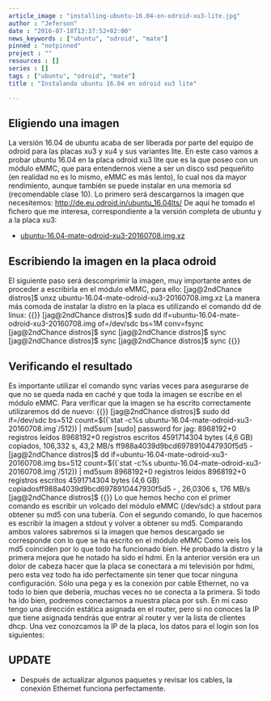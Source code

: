 ```yaml
---
article_image : "installing-ubuntu-16.04-on-odroid-xu3-lite.jpg"
author : "Jeferson"
date : "2016-07-18T13:37:52+02:00"
news_keywords : ["ubuntu", "odroid", "mate"]
pinned : "notpinned"
project : ""
resources : []
series : []
tags : ["ubuntu", "odroid", "mate"]
title : "Instalando ubuntu 16.04 en odroid xu3 lite"

---
```


## Eligiendo una imagen
La versión 16.04 de ubuntu acaba de ser liberada por parte del equipo de odroid para las placas xu3 y xu4 y sus variantes lite. En este caso vamos a probar ubuntu 16.04 en la placa odroid xu3 lite que es la que poseo con un módulo eMMC, que para entendernos viene a ser un disco ssd pequeñito (en realidad no es lo mismo, eMMC es más lento), lo cual nos da mayor rendimiento, aunque también se puede instalar en una memoria sd (recomendable clase 10). Lo primero será descargarnos la imagen que necesitemos:
http://de.eu.odroid.in/ubuntu_16.04lts/
De aquí he tomado el fichero que me interesa, correspondiente a la versión completa de ubuntu y a la placa xu3:

* [ubuntu-16.04-mate-odroid-xu3-20160708.img.xz](http://de.eu.odroid.in/ubuntu_16.04lts/ubuntu-16.04-mate-odroid-xu3-20160708.img.xz)

## Escribiendo la imagen en la placa odroid
El siguiente paso será descomprimir la imagen, muy importante antes de proceder a escribirla en el módulo eMMC, para ello:
[jag@2ndChance distros]$ unxz ubuntu-16.04-mate-odroid-xu3-20160708.img.xz
La manera más comoda de instalar la distro en la placa es utilizando el comando dd de linux:
{{<highlight sh>}}
[jag@2ndChance distros]$ sudo dd if=ubuntu-16.04-mate-odroid-xu3-20160708.img of=/dev/sdc bs=1M conv=fsync
[jag@2ndChance distros]$ sync
[jag@2ndChance distros]$ sync
[jag@2ndChance distros]$ sync
[jag@2ndChance distros]$ sync
{{</highlight>}}
## Verificando el resultado
Es importante utilizar el comando sync varias veces para asegurarse de que no se queda nada en caché y que toda la imagen se escribe en el módulo eMMC.
Para verificar que la imagen se ha escrito correctamente utilizaremos dd de nuevo:
{{<highlight sh>}}
[jag@2ndChance distros]$ sudo dd if=/dev/sdc bs=512 count=$((`stat -c%s ubuntu-16.04-mate-odroid-xu3-20160708.img`/512)) | md5sum
[sudo] password for jag:
8968192+0 registros leídos
8968192+0 registros escritos
4591714304 bytes (4,6 GB) copiados, 106,332 s, 43,2 MB/s
ff988a4039d9bcd6978910447930f5d5 -
[jag@2ndChance distros]$ dd if=ubuntu-16.04-mate-odroid-xu3-20160708.img bs=512 count=$((`stat -c%s ubuntu-16.04-mate-odroid-xu3-20160708.img`/512)) | md5sum
8968192+0 registros leídos
8968192+0 registros escritos
4591714304 bytes (4,6 GB) copiadosff988a4039d9bcd6978910447930f5d5 -
, 26,0306 s, 176 MB/s
[jag@2ndChance distros]$
{{</highlight>}}
Lo que hemos hecho con el primer comando es escribir un volcado del módulo eMMC (/dev/sdc) a stdout para obtener su md5 con una tubería. Con el segundo comando, lo que hacemos es escribir la imagen a stdout y volver a obtener su md5. Comparando ambos valores sabremos si la imagen que hemos descargado se corresponde con lo que se ha escrito en el módulo eMMC
Como veis los md5 coinciden por lo que todo ha funcionado bien. He probado la distro y la primera mejora que he notado ha sido el hdmi. En la anterior versión era un dolor de cabeza hacer que la placa se conectara a mi televisión por hdmi, pero esta vez todo ha ido perfectamente sin tener que tocar ninguna configuración. Sólo una pega y es la conexión por cable Ethernet, no va todo lo bien que debería, muchas veces no se conecta a la primera.
Si todo ha ido bien, podremos conectarnos a nuestra placa por ssh. En mi caso tengo una dirección estática asignada en el router, pero si no conoces la IP que tiene asignada tendrás que entrar al router y ver la lista de clientes dhcp. Una vez conozcamos la IP de la placa, los datos para el login son los siguientes:

## UPDATE

* Después de actualizar algunos paquetes y revisar los cables, la conexión Ethernet funciona perfectamente.

